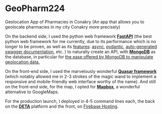 # GeoPharm224

Geolocation App of Pharmacies in Conakry
(An app that allows you to geolocate pharmacies in my city Conakry more precisely)


On the backend side, I used the python web framework **[FastAPI](https://fastapi.tiangolo.com)** (the best python web framework for me currently, due to its performance which is no longer to be proven, as well as its [features](https://fastapi.tiangolo.com/features/): [async](https://fastapi.tiangolo.com/async/), [pydantic](https://fastapi.tiangolo.com/features/#validation), [auto-generated swagger documentation](https://fastapi.tiangolo.com/features/#automatic-docs), etc. ) to naturally create an API, with **[MongoDB](https://www.mongodb.com/atlas/database)** as the database, in particular for [the ease offered by MongoDB to manipulate geolocation data.](https://docs.mongodb.com/manual/geospatial-queries/)

On the front-end side, I used the marvelously wonderful [**Quasar framework**](https://quasar.dev) (which notably allowed me in 2-3 strokes of the magic wand to implement a responsive and mobile-friendly web interface worthy of the name).
And still on the front-end side, for the map, I opted for **[Mapbox](https://www.mapbox.com)**, a wonderful alternative to GoogleMaps.

For the production launch, I deployed in 4-5 command lines each, the back on the [**DETA**](https://www.deta.sh) platform and the front, on [Firebase Hosting](https://firebase.google.com/products/hosting).
